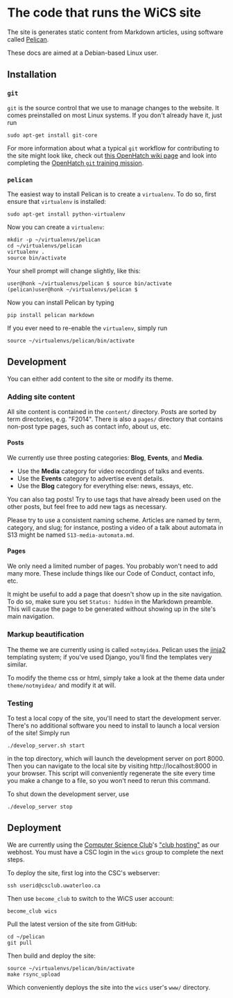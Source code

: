 # The code that runs the WiCS site #

The site is generates static content from Markdown articles, using software
called [Pelican](http://docs.getpelican.com/en/3.5.0/).

These docs are aimed at a Debian-based Linux user.

## Installation ##

### `git` ###

`git` is the source control that we use to manage changes to the website. It
comes preinstalled on most Linux systems. If you don't already have it, just
run

```
sudo apt-get install git-core
```

For more information about what a typical `git` workflow for contributing to
the site might look like, check out [this OpenHatch wiki
page](https://openhatch.org/wiki/OpenHatch_git_workflow) and look into
completing the [OpenHatch `git` training
mission](http://openhatch.org/missions/git).

### `pelican` ###

The easiest way to install Pelican is to create a `virtualenv`. To do so,
first ensure that `virtualenv` is installed:

```
sudo apt-get install python-virtualenv
```

Now you can create a `virtualenv`:

```
mkdir -p ~/virtualenvs/pelican
cd ~/virtualenvs/pelican
virtualenv .
source bin/activate
```

Your shell prompt will change slightly, like this:

```
user@honk ~/virtualenvs/pelican $ source bin/activate
(pelican)user@honk ~/virtualenvs/pelican $
```

Now you can install Pelican by typing

```
pip install pelican markdown
```

If you ever need to re-enable the `virtualenv`, simply run

```
source ~/virtualenvs/pelican/bin/activate
```

## Development ##

You can either add content to the site or modify its theme.

### Adding site content ###

All site content is contained in the `content/` directory. Posts are sorted by
term directories, e.g. "F2014". There is also a `pages/` directory that
contains non-post type pages, such as contact info, about us, etc.

#### Posts ####

We currently use three posting categories: **Blog**, **Events**, and **Media**.

+ Use the **Media** category for video recordings of talks and events.
+ Use the **Events** category to advertise event details.
+ Use the **Blog** category for everything else: news, essays, etc.

You can also tag posts! Try to use tags that have already been used on the
other posts, but feel free to add new tags as necessary.

Please try to use a consistent naming scheme. Articles are named by term,
category, and slug; for instance, posting a video of a talk about automata in 
S13 might be named `S13-media-automata.md`.

#### Pages ####

We only need a limited number of pages. You probably won't need to add many 
more. These include things like our Code of Conduct, contact info, etc.

It might be useful to add a page that doesn't show up in the site navigation. 
To do so, make sure you set `Status: hidden` in the Markdown preamble. This 
will cause the page to be generated without showing up in the site's main 
navigation.

### Markup beautification ###

The theme we are currently using is called `notmyidea`. Pelican uses the 
[jinja2](http://jinja.pocoo.org/docs/dev/) templating system; if you've used 
Django, you'll find the templates very similar. 

To modify the theme css or html, simply take a look at the theme data under
`theme/notmyidea/` and modify it at will.

### Testing ###

To test a local copy of the site, you'll need to start the development server.
There's no additional software you need to install to launch a local version of
the site! Simply run

```
./develop_server.sh start
```

in the top directory, which will launch the development server on port 8000.
Then you can navigate to the local site by visiting http://localhost:8000 in
your browser. This script will conveniently regenerate the site every time you
make a change to a file, so you won't need to rerun this command.

To shut down the development server, use

```
./develop_server stop
```

## Deployment ##

We are currently using the [Computer Science 
Club](https://csclub.uwaterloo.ca)'s ["club 
hosting"](http://wiki.csclub.uwaterloo.ca/Club_Hosting) as our webhost. You 
must have a CSC login in the `wics` group to complete the next steps.

To deploy the site, first log into the CSC's webserver:

```
ssh userid@csclub.uwaterloo.ca
```

Then use `become_club` to switch to the WiCS user account:

```
become_club wics
```

Pull the latest version of the site from GitHub:

```
cd ~/pelican
git pull
```

Then build and deploy the site:

```
source ~/virtualenvs/pelican/bin/activate
make rsync_upload
```

Which conveniently deploys the site into the `wics` user's `www/` directory.
